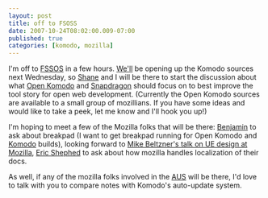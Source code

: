```yaml
---
layout: post
title: off to FSOSS
date: 2007-10-24T08:02:00.009-07:00
published: true
categories: [komodo, mozilla]
---
```


<p>I'm off to <a href="http://fsoss.senecac.on.ca/2007/">FSSOS</a> in a few hours.  <a href="http://www.activestate.com/">We'll</a> be opening up the Komodo sources next Wednesday, so <a href="http://blogs.activestate.com/shanec/">Shane</a> and I will be there to start the discussion about what <a href="http://www.activestate.com/openkomodo/">Open Komodo</a> and <a href="http://www.activestate.com/openkomodo/details.plex">Snapdragon</a> should focus on to best improve the tool story for open web development. (Currently the Open Komodo sources are available to a small group of mozillians. If you have some ideas and would like to take a peek, let me know and I'll hook you up!)</p>

<p>I'm hoping to meet a few of the Mozilla folks that will be there: <a href="http://benjamin.smedbergs.us/blog/2007-10-03/fsoss-2007/">Benjamin</a> to ask about breakpad (I want to get breakpad running for Open Komodo and <a href="http://www.activestate.com/komodoide/">Komodo</a> builds), looking forward to <a href="http://fsoss.senecac.on.ca/2007/presentationDetails.php?presentationID=29">Mike Beltzner's talk on UE design at Mozilla</a>, <a href="http://www.bitstampede.com/2007/10/03/dont-forget-to-fsoss/">Eric Shephed</a> to ask about how mozilla handles localization of their docs.</p>

<p>As well, if any of the mozilla folks involved in the <a href="http://wiki.mozilla.org/AUS">AUS</a> will be there, I'd love to talk with you to compare notes with Komodo's auto-update system.</p>
